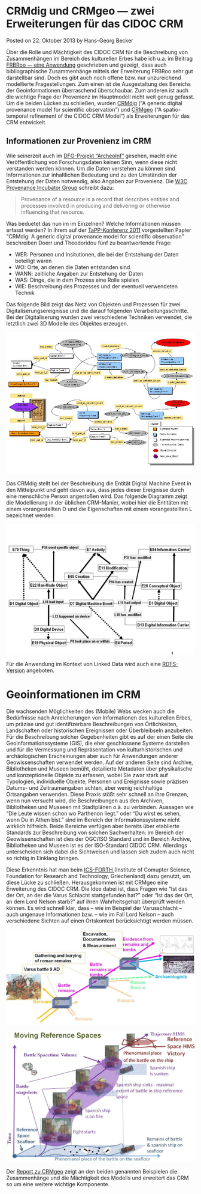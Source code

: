 # CRMdig und CRMgeo — zwei Erweiterungen für das CIDOC CRM

Posted on 22. Oktober 2013 by Hans-Georg Becker	

Über die Rolle und Mächtigkeit des CIDOC CRM für die Beschreibung von Zusammenhängen im Bereich des kulturellen Erbes habe ich u.a. im Beitrag [FRBRoo — eine Anwendung](../../02/15/frbroo-eine-anwendung.md) geschrieben und gezeigt, dass auch bibliographische Zusammenhänge mittels der Erweiterung FRBRoo sehr gut darstellbar sind.
Doch es gibt auch noch offene bzw. nur unzureichend modellierte Fragestellungen. Zum einen ist die Ausgestaltung des Bereichs der Geoinformationen überraschend überschaubar. Zum anderen ist auch die wichtige Frage der Provenienz im Hauptmodell nicht weit genug gefasst.
Um die beiden Lücken zu schließen, wurden [CRMdig](http://www.cidoc-crm.org/docs/CRMdig-TAPP11.pdf) (“A generic digital provenance model for scientific observation”) und [CRMgeo](http://www.cidoc-crm.org/docs/Technical%20Report435-CRMgeo.pdf) (“A spatio-temporal refinement of the CIDOC CRM Model”) als Erweiterungen für das CRM entwickelt.

## Informationen zur Provenienz im CRM

Wie seinerzeit auch im [DFG-Projekt “ArcheoInf”](https://data.ub.tu-dortmund.de/archeoinf/) gesehen, macht eine Veröffentlichung von Forschungsdaten keinen Sinn, wenn diese nicht verstanden werden können. Um die Daten verstehen zu können sind Informationen zur inhaltlichen Bedeutung und zu den Umständen der Entstehung der Daten notwendig, also Angaben zur Provenienz. Die [W3C Provenance Incubator Group](http://www.w3.org/2005/Incubator/prov/wiki) schreibt dazu: 

> Provenance of a resource is a record that describes entities and processes involved in producing and delivering or otherwise influencing that resource.

Was beduetet das nun im im Einzelnen? Welche Informationen müssen erfasst werden?
In ihrem auf der [TaPP-Konferenz 2011](https://www.usenix.org/legacy/events/tapp11/) vorgestellten Papier “CRMdig: A generic digital provenance model for scientific observation” beschreiben Doerr und Theodoridou fünf zu beantwortende Frage:

*    WER: Personen und Insitutionen, die bei der Entstehung der Daten beteiligt waren
*    WO: Orte, an denen die Daten entstanden sind
*    WANN: zeitliche Angaben zur Entstehung der Daten
*    WAS: Dinge, die in dem Prozess eine Rolle spielen
*    WIE: Beschreibung des Prozesses und der eventuell verwendeten Technik

Das folgende Bild zeigt das Netz von Objekten und Prozessen für zwei Digitaliserungsereignisse und die darauf folgenden Verarbeitungsschritte. Bei der Digitaliserung wurden zwei verschiedene Techniken verwendet, die letztlich zwei 3D Modelle des Objektes erzeugen.

![Digitalisierung eines Objektes durch zwei Prozesse](CRMdig-TAPP11.jpg)

Das CRMdig stellt bei der Beschreibung die Entität Digital Machine Event in den Mittelpunkt und geht davon aus, dass jedes dieser Ereignisse durch eine menschliche Person angestoßen wird. Das folgende Diagramm zeigt die Modellierung in der üblichen CRM-Manier, wobei hier die Entitäten mit einem vorangestellten D und die Eigenschaften mit einem vorangestellten L bezeichnet werden.

![Erzeugen eines Objektes durch maschinelle Prozesse](./CRMdig-TAPP11-1.jpg)

Für die Anwendung im Kontext von Linked Data wird auch eine [RDFS-Version](http://www.ics.forth.gr/isl/rdfs/3D-COFORM_CRMdig.rdfs) angeboten.

# Geoinformationen im CRM

Die wachsenden Möglichkeiten des (Mobile) Webs wecken auch die Bedürfnisse nach Anreicherungen von Informationen des kulturellen Erbes, um präzise und gut identifizerbare Beschreibungen von Örtlichkeiten, Landschaften oder historischen Ereignissen oder Überbleibseln anzubeiten. Für die Beschreibung solcher Gegebenheiten gibt es auf der einen Seite die Geoinformationssysteme (GIS), die eher geschlossene Systeme darstellen und für die Vermessung und Repräsentation von kulturhistorischen und archäologischen Erscheinungen aber auch für Anwendungen anderer Geowissenschaften verwendet werden. Auf der anderen Seite sind Archive, Bibliotheken und Museen bemüht, detailierte Metadaten über physikalische und konzeptionelle Objekte zu erfassen, wobei Sie zwar stark auf Typologien, individuelle Objekte, Personen und Ereignisse sowie präzisen Datums- und Zeitraumangaben achten, aber wenig reichhaltige Ortsangaben verwenden.
Diese Praxis stößt sehr schnell an ihre Grenzen, wenn nun versucht wird, die Beschreibungen aus den Archiven, Bibliotheken und Musseen mit Stadtplänen o.ä. zu verbinden. Aussagen wie “Die Leute wissen schon wo Parthenon liegt.” oder “Du wirst es sehen, wenn Du in Athen bist.” sind im Bereich der Informationssysteme nicht wirklich hilfreich.
Beide Bereiche verfügen aber bereits über etablierte Standards zur Beschreibung von solchen Sachverhalten: im Bereich der Geowissenschaften ist dies der OGC/ISO Standard und im Bereich Archive, Bibliotheken und Museen ist es der ISO-Standard CIDOC CRM. Allerdings unterscheiden sich dabei die Sichtweisen und lassen sich zudem auch nicht so richtig in Einklang bringen.

Diese Erkenntnis hat man beim [ICS-FORTH ](http://www.ics.forth.gr/)(Institute of Comupter Science, Foundation for Research and Technology, Griechenland) dazu genutzt, um diese Lücke zu schließen. Herausgekommen ist mit CRMgeo eine Erweiterung des CIDOC CRM. Die Idee dabei ist, dass Fragen wie “Ist das der Ort, an der die Varus Schlacht stattgefunden hat?” oder “Ist das der Ort, an dem Lord Nelson starb?” auf ihren Wahrheitsgehalt überprüft werden können. Es wird schnell klar, dass – wie im Beispiel der Varusschlacht – auch ungenaue Informationen bzw. – wie im Fall Lord Nelson – auch verschiedene Sichten auf einen Ortskontext berücksichtigt werden müssen.

![Zentrale Ereignisse in der Diskussion um die Varausschlacht](./CRMgeo-Figure-1-Varus.jpg)

![Ereignisse der Schlacht von Trafalgar aus Sicht des Schiffs und des Meeresgrunds](./CRMgeo-Figure-6-Lord_Nelson.jpg)

Der [Report zu CRMgeo](http://www.cidoc-crm.org/docs/Technical%20Report435-CRMgeo.pdf) zeigt an den beiden genannten Beispielen die Zusammenhänge und die Mächtigkeit des Modells und erweitert das CRM so um eine weitere wichtige Komponente.
